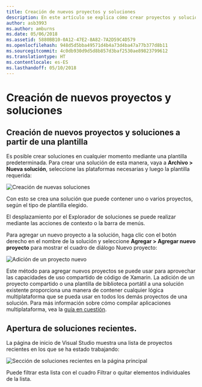```yaml
---
title: Creación de nuevos proyectos y soluciones
description: En este artículo se explica cómo crear proyectos y soluciones en Visual Studio para Mac
author: asb3993
ms.author: amburns
ms.date: 05/06/2018
ms.assetid: 5880BB10-0A12-47E2-8A82-7A2D59C4D579
ms.openlocfilehash: 948d5d5bba49571d4b4a73d4ba47a77b377d8b11
ms.sourcegitcommit: 4c0db930d9d5d8b857d3baf2530ae89823799612
ms.translationtype: HT
ms.contentlocale: es-ES
ms.lasthandoff: 05/10/2018
---
```

# <a name="creating-new-projects-and-solutions"></a>Creación de nuevos proyectos y soluciones

## <a name="creating-new-projects-and-solutions-from-a-template"></a>Creación de nuevos proyectos y soluciones a partir de una plantilla

Es posible crear soluciones en cualquier momento mediante una plantilla predeterminada. Para crear una solución de esta manera, vaya a **Archivo > Nueva solución**, seleccione las plataformas necesarias y luego la plantilla requerida:

![Creación de nuevas soluciones](media/projects-and-solutions-image0.png)

Con esto se crea una solución que puede contener uno o varios proyectos, según el tipo de plantilla elegido.

El desplazamiento por el Explorador de soluciones se puede realizar mediante las acciones de contexto o la barra de menús.

Para agregar un nuevo proyecto a la solución, haga clic con el botón derecho en el nombre de la solución y seleccione **Agregar > Agregar nuevo proyecto** para mostrar el cuadro de diálogo Nuevo proyecto:

 ![Adición de un proyecto nuevo](media/projects-and-solutions-image4.png)

Este método para agregar nuevos proyectos se puede usar para aprovechar las capacidades de uso compartido de código de Xamarin. La adición de un proyecto compartido o una plantilla de biblioteca portátil a una solución existente proporciona una manera de contener cualquier lógica multiplataforma que se pueda usar en todos los demás proyectos de una solución. Para más información sobre cómo compilar aplicaciones multiplataforma, vea la [guía en cuestión](https://developer.xamarin.com/guides/cross-platform/application_fundamentals/code-sharing/).

## <a name="opening-recent-solutions"></a>Apertura de soluciones recientes.

La página de inicio de Visual Studio muestra una lista de proyectos recientes en los que se ha estado trabajando:

 ![Sección de soluciones recientes en la página principal](media/create-new-projects-recent.png)

Puede filtrar esta lista con el cuadro Filtrar o quitar elementos individuales de la lista. 
 